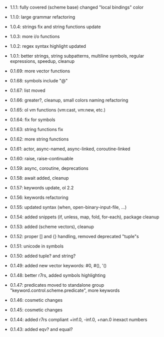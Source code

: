 * 1.1.1: fully covered (scheme base)
         changed "local bindings" color
* 1.1.0: large grammar refactoring
* 1.0.4: strings fix and string functions update
* 1.0.3: more i/o functions
* 1.0.2: regex syntax highlight updated
* 1.0.1: better strings, string subpatterns,
         multiline symbols, regular expressions,
         speedup, cleanup

* 0.1.69: more vector functions
* 0.1.68: symbols include "@"
* 0.1.67: list moved
* 0.1.66: greater?, cleanup, small colors naming refactoring
* 0.1.65: ol vm functions (vm:cast, vm:new, etc.)
* 0.1.64: fix for symbols
* 0.1.63: string functions fix
* 0.1.62: more string functions
* 0.1.61: actor, async-named, async-linked, coroutine-linked
* 0.1.60: raise, raise-continuable
* 0.1.59: async, coroutine, deprecations
* 0.1.58: await added, cleanup
* 0.1.57: keywords update, ol 2.2
* 0.1.56: keywords refactoring
* 0.1.55: updated syntax (when, open-binary-input-file, ...)
* 0.1.54: added snippets (if, unless, map, fold, for-each), package cleanup
* 0.1.53: added (scheme vectors), cleanup
* 0.1.52: proper [] and {} handling, removed deprecated "tuple"s
* 0.1.51: unicode in symbols
* 0.1.50: added tuple? and string?
* 0.1.49: added new vector keywords: #0, #(), '()
* 0.1.48: better r7rs, added symbols highlighting
* 0.1.47: predicates moved to standalone group "keyword.control.scheme.predicate", more keywords
* 0.1.46: cosmetic changes
* 0.1.45: cosmetic changes
* 0.1.44: added r7rs compliant +inf.0, -inf.0, +nan.0 inexact numbers
* 0.1.43: added eqv? and equal?

